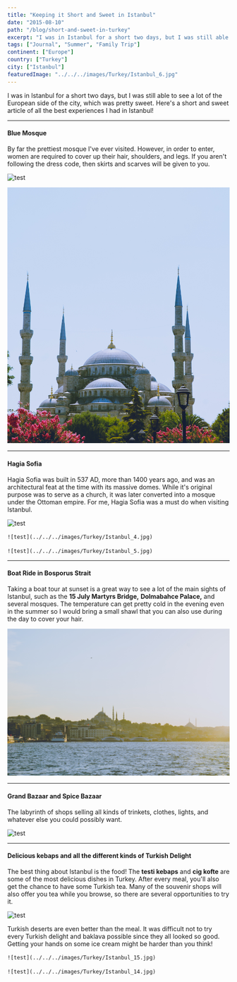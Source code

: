 ```yaml
---
title: "Keeping it Short and Sweet in Istanbul"
date: "2015-08-10"
path: "/blog/short-and-sweet-in-turkey"
excerpt: "I was in Istanbul for a short two days, but I was still able to see a lot of the European side of the city, which was pretty sweet. Here's.."
tags: ["Journal", "Summer", "Family Trip"]
continent: ["Europe"]
country: ["Turkey"]
city: ["Istanbul"]
featuredImage: "../../../images/Turkey/Istanbul_6.jpg"
---
```


I was in Istanbul for a short two days, but I was still able to see a lot of the European side of the city, which was pretty sweet. Here's a short and sweet article of all the best experiences I had in Istanbul!

*************************************************** 
#### **Blue Mosque**

By far the prettiest mosque I've ever visited. However, in order to enter, women are required to cover up their hair, shoulders, and legs. If you aren't following the dress code, then skirts and scarves will be given to you. 

![test](../../../images/Turkey/Istanbul_8.jpg)

![test](../../../images/Turkey/Istanbul_7.jpg)

****************************************************
#### **Hagia Sofia**

Hagia Sofia was built in 537 AD, more than 1400 years ago, and was an architectural feat at the time with its massive domes. While it's original purpose was to serve as a church, it was later converted into a mosque under the Ottoman empire. For me, Hagia Sofia was a must do when visiting Istanbul. 

![test](../../../images/Turkey/Istanbul_2.jpg)

```grid|2|
![test](../../../images/Turkey/Istanbul_4.jpg) 

![test](../../../images/Turkey/Istanbul_5.jpg)
```

****************************************************
#### **Boat Ride in Bosporus Strait**

Taking a boat tour at sunset is a great way to see a lot of the main sights of Istanbul, such as the **15 July Martyrs Bridge,** **Dolmabahce Palace,** and several mosques. The temperature can get pretty cold in the evening even in the summer so I would bring a small shawl that you can also use during the day to cover your hair. 

![test](../../../images/Turkey/Istanbul_12.jpg)

****************************************************
#### **Grand Bazaar and Spice Bazaar**

The labyrinth of shops selling all kinds of trinkets, clothes, lights, and whatever else you could possibly want.   

![test](../../../images/Turkey/Istanbul_10.jpg)

****************************************************
#### **Delicious kebaps and all the different kinds of Turkish Delight**

The best thing about Istanbul is the food! The **testi kebaps** and **cig kofte** are some of the most delicious dishes in Turkey. After every meal, you'll also get the chance to have some Turkish tea. Many of the souvenir shops will also offer you tea while you browse, so there are several opportunities to try it.

![test](../../../images/Turkey/Istanbul_11.jpg)

Turkish deserts are even better than the meal. It was difficult not to try every Turkish delight and baklava possible since they all looked so good. Getting your hands on some ice cream might be harder than you think! 

```grid|2|
![test](../../../images/Turkey/Istanbul_15.jpg) 

![test](../../../images/Turkey/Istanbul_14.jpg)
```
